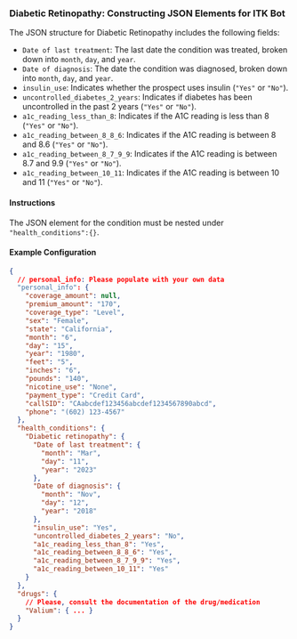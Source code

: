 ### Diabetic Retinopathy: Constructing JSON Elements for ITK Bot

The JSON structure for Diabetic Retinopathy includes the following fields:

- `Date of last treatment`: The last date the condition was treated, broken down into `month`, `day`, and `year`.
- `Date of diagnosis`: The date the condition was diagnosed, broken down into `month`, `day`, and `year`.
- `insulin_use`: Indicates whether the prospect uses insulin (`"Yes"` or `"No"`).
- `uncontrolled_diabetes_2_years`: Indicates if diabetes has been uncontrolled in the past 2 years (`"Yes"` or `"No"`).
- `a1c_reading_less_than_8`: Indicates if the A1C reading is less than 8 (`"Yes"` or `"No"`).
- `a1c_reading_between_8_8_6`: Indicates if the A1C reading is between 8 and 8.6 (`"Yes"` or `"No"`).
- `a1c_reading_between_8_7_9_9`: Indicates if the A1C reading is between 8.7 and 9.9 (`"Yes"` or `"No"`).
- `a1c_reading_between_10_11`: Indicates if the A1C reading is between 10 and 11 (`"Yes"` or `"No"`).

#### Instructions

The JSON element for the condition must be nested under `"health_conditions":{}`.

#### Example Configuration

```json
{
  // personal_info: Please populate with your own data
  "personal_info": {
    "coverage_amount": null,
    "premium_amount": "170",
    "coverage_type": "Level",
    "sex": "Female",
    "state": "California",
    "month": "6",
    "day": "15",
    "year": "1980",
    "feet": "5",
    "inches": "6",
    "pounds": "140",
    "nicotine_use": "None",
    "payment_type": "Credit Card",
    "callSID": "CAabcdef123456abcdef1234567890abcd",
    "phone": "(602) 123-4567"
  },
  "health_conditions": {
    "Diabetic retinopathy": {
      "Date of last treatment": {
        "month": "Mar",
        "day": "11",
        "year": "2023"
      },
      "Date of diagnosis": {
        "month": "Nov",
        "day": "12",
        "year": "2018"
      },
      "insulin_use": "Yes",
      "uncontrolled_diabetes_2_years": "No",
      "a1c_reading_less_than_8": "Yes",
      "a1c_reading_between_8_8_6": "Yes",
      "a1c_reading_between_8_7_9_9": "Yes",
      "a1c_reading_between_10_11": "Yes"
    }
  },
  "drugs": {
    // Please, consult the documentation of the drug/medication
    "Valium": { ... }
  }
}
```
